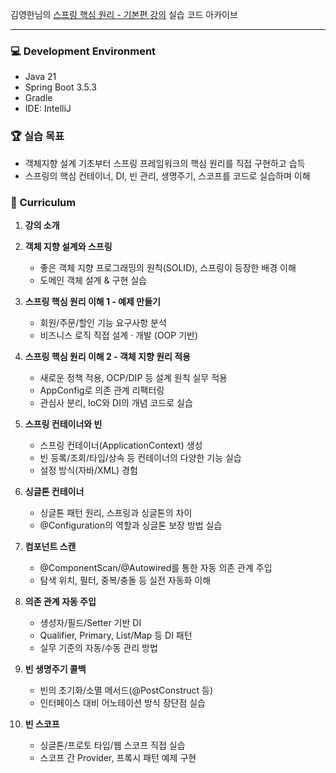 김영한님의 [스프링 핵심 원리 - 기본편 강의](https://www.inflearn.com/course/%EC%8A%A4%ED%94%84%EB%A7%81-%ED%95%B5%EC%8B%AC-%EC%9B%90%EB%A6%AC-%EA%B8%B0%EB%B3%B8%ED%8E%B8/dashboard) 실습 코드 아카이브

---

### 💻 Development Environment
- Java 21
- Spring Boot 3.5.3
- Gradle
- IDE: IntelliJ

### 🏆 실습 목표
- 객체지향 설계 기초부터 스프링 프레임워크의 핵심 원리를 직접 구현하고 습득
- 스프링의 핵심 컨테이너, DI, 빈 관리, 생명주기, 스코프를 코드로 실습하며 이해

### 📝 Curriculum

1. **강의 소개**  

2. **객체 지향 설계와 스프링**  
   - 좋은 객체 지향 프로그래밍의 원칙(SOLID), 스프링이 등장한 배경 이해  
   - 도메인 객체 설계 & 구현 실습  

3. **스프링 핵심 원리 이해 1 - 예제 만들기**  
   - 회원/주문/할인 기능 요구사항 분석  
   - 비즈니스 로직 직접 설계 · 개발 (OOP 기반)

4. **스프링 핵심 원리 이해 2 - 객체 지향 원리 적용**  
   - 새로운 정책 적용, OCP/DIP 등 설계 원칙 실무 적용  
   - AppConfig로 의존 관계 리팩터링  
   - 관심사 분리, IoC와 DI의 개념 코드로 실습  

5. **스프링 컨테이너와 빈**  
   - 스프링 컨테이너(ApplicationContext) 생성  
   - 빈 등록/조회/타입/상속 등 컨테이너의 다양한 기능 실습  
   - 설정 방식(자바/XML) 경험

6. **싱글톤 컨테이너**  
   - 싱글톤 패턴 원리, 스프링과 싱글톤의 차이  
   - @Configuration의 역할과 싱글톤 보장 방법 실습

7. **컴포넌트 스캔**  
   - @ComponentScan/@Autowired를 통한 자동 의존 관계 주입  
   - 탐색 위치, 필터, 중복/충돌 등 실전 자동화 이해

8. **의존 관계 자동 주입**  
   - 생성자/필드/Setter 기반 DI  
   - Qualifier, Primary, List/Map 등 DI 패턴  
   - 실무 기준의 자동/수동 관리 방법

9. **빈 생명주기 콜백**  
   - 빈의 초기화/소멸 메서드(@PostConstruct 등)
   - 인터페이스 대비 어노테이션 방식 장단점 실습

10. **빈 스코프**  
    - 싱글톤/프로토 타입/웹 스코프 직접 실습  
    - 스코프 간 Provider, 프록시 패턴 예제 구현
